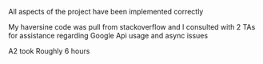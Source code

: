 All aspects of the project have been implemented correctly

My haversine code was pull from stackoverflow and I consulted with 2 TAs for assistance regarding Google Api usage and async issues

A2 took Roughly 6 hours